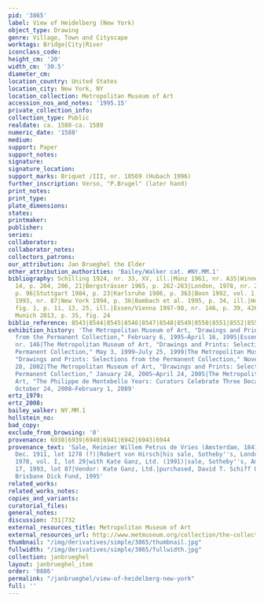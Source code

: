 ```yaml
---
pid: '3865'
label: View of Heidelberg (New York)
object_type: Drawing
genre: Village, Town and Cityscape
worktags: Bridge|City|River
iconclass_code:
height_cm: '20'
width_cm: '30.5'
diameter_cm:
location_country: United States
location_city: New York, NY
location_collection: Metropolitan Museum of Art
accession_nos_and_notes: '1995.15'
private_collection_info:
collection_type: Public
realdate: ca. 1588-ca. 1589
numeric_date: '1588'
medium:
support: Paper
support_notes:
signature:
signature_location:
support_marks: Briquet /III, nr. 10569 (Hubach 1996)
further_inscription: Verso, "P.Brugel" (later hand)
print_notes:
print_type:
plate_dimensions:
states:
printmaker:
publisher:
series:
collaborators:
collaborator_notes:
collectors_patrons:
our_attribution: Jan Brueghel the Elder
other_attribution_authorities: 'Bailey/Walker cat. #NY.MM.1'
bibliography: Schilling 1924, nr. 33, XV, ill.|Münz 1961, nr. A35|Winner 1961, fig.
  14, p. 204, 206, 21|Bergsträsser 1965, p. 262-263|London, 1978, nr. 29|Zwollo 1982,
  p. 96|Stuttgart 1984, p. 23|Karlsruhe 1986, p. 363|Boon 1992, vol. 1, p. 433|Sotheby's
  1993, nr. 87|New York 1994, p. 36|Bambach et al. 1995, p. 34, ill.|Hubach 1996,
  fig. 1, p. 11, 13, 25, ill.|Essen/Vienna 1997-98, nr. 146, p. 39, 426-427|Ruby in
  Munich 2013, p. 35, fig. 24
biblio_reference: 8543|8544|8545|8546|8547|8548|8549|8550|8551|8552|8553|8554|8876|8877
exhibition_history: 'The Metropolitan Museum of Art, "Drawings and Prints: Selections
  from the Permanent Collection," February 6, 1995–April 16, 1995|Essen/Vienna 1997-98,
  nr. 146|The Metropolitan Museum of Art, "Drawings and Prints: Selections from the
  Permanent Collection," May 3, 1999–July 25, 1999|The Metropolitan Museum of Art,
  "Drawings and Prints: Selections from the Permanent Collection," November 5, 2001–January
  28, 2002|The Metropolitan Museum of Art, "Drawings and Prints: Selections from the
  Permanent Collection," January 24, 2005–April 24, 2005|The Metropolitan Museum of
  Art, "The Philippe de Montebello Years: Curators Celebrate Three Decades of Acquisitions,"
  October 24, 2008–February 1, 2009'
ertz_1979:
ertz_2008:
bailey_walker: NY.MM.1
hollstein_no:
bad_copy:
exclude_from_browsing: '0'
provenance: 6938|6939|6940|6941|6942|6943|6944
provenance_text: 'Sale, Reinier Willem Petrus de Vries (Amsterdam, 1841–1919), 14
  Dec. 1911, lot 1278 (?)|Robert von Hirsch|his sale, Sotheby''s, London, June 20,
  1978, vol. I, lot 29|with Kate Ganz, Ltd. (1991)|sale, Sotheby''s, Amsterdam, November
  17, 1993, lot 87|Vendor: Kate Ganz, Ltd.|purchased, David T. Schiff Gift and Harris
  Brisbane Dick Fund, 1995'
related_works:
related_works_notes:
copies_and_variants:
curatorial_files:
general_notes:
discussion: 731|732
external_resources_title: Metropolitan Museum of Art
external_resources_url: http://www.metmuseum.org/collection/the-collection-online/search/337489
thumbnail: "/img/derivatives/simple/3865/thumbnail.jpg"
fullwidth: "/img/derivatives/simple/3865/fullwidth.jpg"
collection: janbrueghel
layout: janbrueghel_item
order: '0886'
permalink: "/janbrueghel/view-of-heidelberg-new-york"
full: ''
---
```

